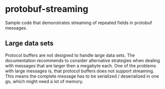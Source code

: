 # protobuf-streaming

Sample code that demonstrates streaming of repeated fields in protobuf messages.

## Large data sets

Protocol buffers are not designed to handle large data sets. The documentation recommends to consider alternative strategies when dealing with messages that are larger then a megabyte each.
One of the problems with large messages is, that protocol buffers does not support streaming. This means the complete message has to be serialized / deserialized in one go, which might need a lot of memory.
